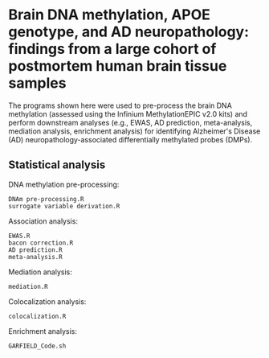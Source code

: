 # Brain DNA methylation, APOE genotype, and AD neuropathology: findings from a large cohort of postmortem human brain tissue samples

The programs shown here were used to pre-process the brain DNA methylation (assessed using the Infinium MethylationEPIC v2.0 kits) and perform downstream analyses (e.g., EWAS, AD prediction, meta-analysis, mediation analysis, enrichment analysis) for identifying Alzheimer's Disease (AD) neuropathology-associated differentially methylated probes (DMPs).

## Statistical analysis
DNA methylation pre-processing:

    DNAm pre-processing.R
    surrogate variable derivation.R

    
Association analysis:

    EWAS.R
    bacon correction.R
    AD prediction.R
    meta-analysis.R
    


Mediation analysis:

    mediation.R 


Colocalization analysis:

    colocalization.R


Enrichment analysis:

    GARFIELD_Code.sh
